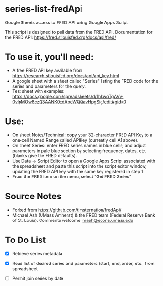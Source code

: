 # series-list-fredApi
Google Sheets access to FRED API using Google Apps Script

This script is designed to pull data from the FRED API. 
Documentation for the FRED API: https://fred.stlouisfed.org/docs/api/fred/

# To use it, you'll need:

* A free FRED API key available from https://research.stlouisfed.org/docs/api/api_key.html
* A google sheet with a sheet called "Series" listing the FRED code for the series and parameters for the query.
* Test sheet with examples: https://docs.google.com/spreadsheets/d/1hkwqTgAVy-0vlpMOw8czQ3AANK0xdApeWQQavHpgSig/edit#gid=0 

# Use: 

- On sheet Notes/Technical: copy your 32-character FRED API Key to a one-cell Named Range called APIKey (currently cell A1 above).	
- On sheet Series: enter FRED series names in blue cells; and adjust parameters in pale blue section by selecting frequency, dates, etc. (blanks give the FRED defaults).	
- Use Data -> Script Editor to open a Google Apps Script associated with the spreadsheet and paste this script into the script editor window, updating the FRED API key with the same key registered in step 1	
- From the FRED item on the menu, select "Get FRED Series"	
	
# Source Notes	
- Forked from https://github.com/timsternation/fredApi/
- Michael Ash (UMass Amherst) & the FRED team (Federal Reserve Bank of St. Louis). Comments welcome: mash@econs.umass.edu

# To Do List
- [x] Retrieve series metadata
- [x] Read list of desired series and parameters (start, end, order, etc.) from spreadsheet
- [ ] Permit join series by date


